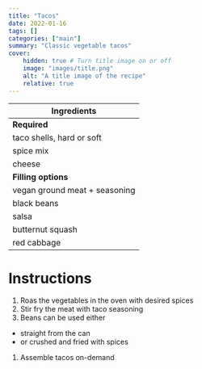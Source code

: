 ```yaml
---
title: "Tacos"
date: 2022-01-16
tags: []
categories: ["main"]
summary: "Classic vegetable tacos"
cover:
    hidden: true # Turn title image on or off
    image: "images/title.png"
    alt: "A title image of the recipe"
    relative: true
---
```


| Ingredients |
| ---------- |
| **Required** |
| taco shells, hard or soft |
| spice mix |
| cheese |
| **Filling options** |
| vegan ground meat + seasoning |
| black beans |
| salsa |
| butternut squash |
| red cabbage |

# Instructions
1. Roas the vegetables in the oven with desired spices
1. Stir fry the meat with taco seasoning
1. Beans can be used either
  * straight from the can
  * or crushed and fried with spices
1. Assemble tacos on-demand
